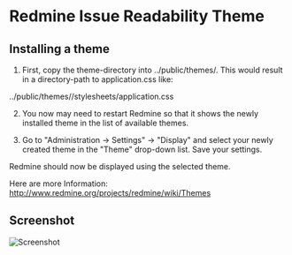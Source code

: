 # Redmine Issue Readability Theme

## Installing a theme

1. First, copy the theme-directory into ../public/themes/. This would result in a directory-path to application.css like:

  ../public/themes/<themename>/stylesheets/application.css

2. You now may need to restart Redmine so that it shows the newly installed theme in the list of available themes.

2. Go to "Administration -> Settings" -> "Display" and select your newly created theme in the "Theme" drop-down list. Save your settings.

Redmine should now be displayed using the selected theme.

Here are more Information: http://www.redmine.org/projects/redmine/wiki/Themes

## Screenshot

![Screenshot](https://raw.github.com/jongha/redmine_issue_readability_theme/master/screenshot.png)


